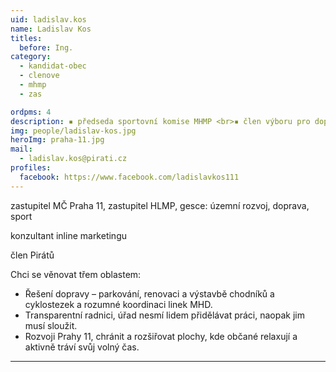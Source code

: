```yaml
---
uid: ladislav.kos
name: Ladislav Kos
titles:
  before: Ing.
category:
  - kandidat-obec
  - clenove
  - mhmp
  - zas

ordpms: 4
description: ▪ předseda sportovní komise MHMP <br>▪ člen výboru pro dopravu MHMP <br>▪ člen výboru pro zdravotnictví, sport a volný čas MHMP <br>▪ člen dopravní komise P11<br> ▪ zastupitel Prahy 11 <br> ▪ zastupitel hl. m. Prahy
img: people/ladislav-kos.jpg
heroImg: praha-11.jpg
mail:
  - ladislav.kos@pirati.cz
profiles:
  facebook: https://www.facebook.com/ladislavkos111
---
```


zastupitel MČ Praha 11, zastupitel HLMP, gesce: územní rozvoj, doprava, sport

konzultant inline marketingu

člen Pirátů


Chci se věnovat třem oblastem:
- Řešení dopravy – parkování, renovaci a výstavbě chodníků a cyklostezek a rozumné koordinaci linek MHD.
- Transparentní radnici, úřad nesmí lidem přidělávat práci, naopak jim musí sloužit.
- Rozvoji Prahy 11, chránit a rozšiřovat plochy, kde občané relaxují a aktivně tráví svůj volný čas.


---
